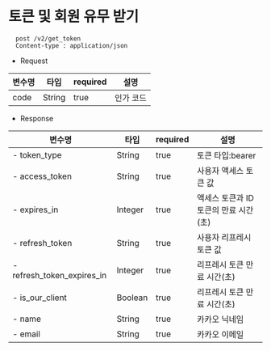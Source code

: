 
# 토큰 및 회원 유무 받기

```
  post /v2/get_token
  Content-type : application/json
```


- Request

변수명| 타입  |required|설명
  ---|-----|---|---|
  code|String|true|인가 코드

  - Response

변수명| 타입  |required|설명
---|-----|---|---|
  - token_type|String|true|토큰 타입:bearer
  - access_token|String|true|사용자 액세스 토큰 값
  - expires_in|Integer|true|액세스 토큰과 ID 토큰의 만료 시간(초)
  - refresh_token|String|true|사용자 리프레시 토큰 값
  - refresh_token_expires_in|Integer|true|리프레시 토큰 만료 시간(초)
  - is_our_client|Boolean|true|리프레시 토큰 만료 시간(초)
  - name|String|true|카카오 닉네임
  - email|String|true|카카오 이메일
